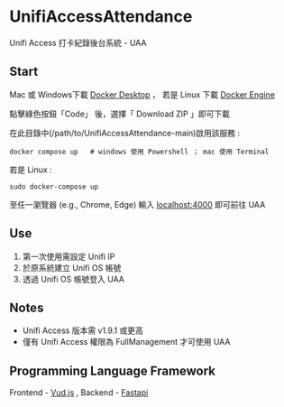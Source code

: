 # UnifiAccessAttendance

Unifi Access 打卡紀錄後台系統 - UAA

## Start

 Mac 或 Windows下載 [Docker Desktop](https://www.docker.com/products/docker-desktop) ， 若是 Linux 下載 [Docker Engine](https://docs.docker.com/engine/install/)

點擊綠色按鈕「Code」 後，選擇「 Download ZIP 」即可下載

在此目錄中(/path/to/UnifiAccessAttendance-main)啟用該服務 : 


```shell
docker compose up   # windows 使用 Powershell ； mac 使用 Terminal
```
若是 Linux :

```shell
sudo docker-compose up  
```

至任一瀏覽器 (e.g., Chrome, Edge) 輸入 [localhost:4000](http://localhost:4000) 即可前往 UAA

## Use

1. 第一次使用需設定 Unifi IP
2. 於原系統建立 Unifi OS 帳號
3. 透過 Unifi OS 帳號登入 UAA

## Notes

* Unifi Access 版本需  v1.9.1 或更高
* 僅有 Unifi Access 權限為 FullManagement 才可使用 UAA

## Programming Language Framework

Frontend - [Vud.js](https://vuejs.org/) ,  Backend - [Fastapi](https://fastapi.tiangolo.com/)

